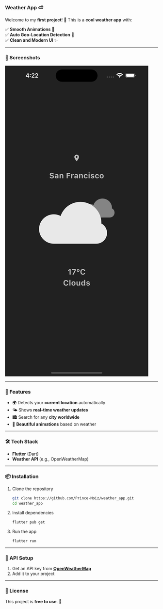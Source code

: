 ### **Weather App ⛅**

Welcome to my **first project**! 🚀 This is a **cool weather app** with:

✅ **Smooth Animations** 🎨  
✅ **Auto Geo-Location Detection** 📍  
✅ **Clean and Modern UI** ✨

---

### **📸 Screenshots**
![Weather App UI](assets/screenshot.png)

---

### **🚀 Features**
- 🌍 Detects your **current location** automatically
- 🌤️ Shows **real-time weather updates**
- 🏙️ Search for any **city worldwide**
- 🎨 **Beautiful animations** based on weather

---

### **🛠️ Tech Stack**
- **Flutter** (Dart)
- **Weather API** (e.g., OpenWeatherMap)

---

### **📦 Installation**
1. Clone the repository
   ```sh
   git clone https://github.com/Prince-Moiz/weather_app.git
   cd weather_app
   ```  
2. Install dependencies
   ```sh
   flutter pub get
   ```  
3. Run the app
   ```sh
   flutter run
   ```

---

### **🔗 API Setup**
1. Get an API key from **[OpenWeatherMap](https://openweathermap.org/)**
2. Add it to your project

---

### **📜 License**
This project is **free to use**. 🚀


